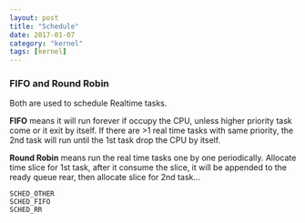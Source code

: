 ```yaml
---
layout: post
title: "Schedule"
date: 2017-01-07
category: "kernel" 
tags: [kernel]
---
```


### FIFO and Round Robin

Both are used to schedule Realtime tasks. 

**FIFO** means it will run forever if occupy the CPU, unless higher priority task
come or it exit by itself.  If there are >1 real time tasks with same
priority, the 2nd task will run until the 1st task drop the CPU by itself.

**Round Robin** means run the real time tasks one by one periodically.
Allocate time slice for 1st task, after it consume the slice, it will be
appended to the ready queue rear, then allocate slice for 2nd task...

    SCHED_OTHER
    SCHED_FIFO
    SCHED_RR

